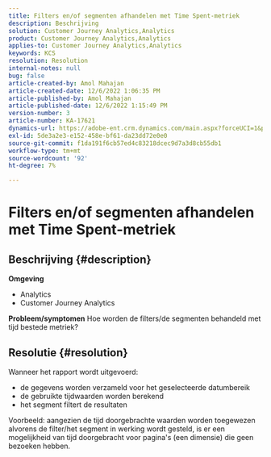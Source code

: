 ```yaml
---
title: Filters en/of segmenten afhandelen met Time Spent-metriek
description: Beschrijving
solution: Customer Journey Analytics,Analytics
product: Customer Journey Analytics,Analytics
applies-to: Customer Journey Analytics,Analytics
keywords: KCS
resolution: Resolution
internal-notes: null
bug: false
article-created-by: Amol Mahajan
article-created-date: 12/6/2022 1:06:35 PM
article-published-by: Amol Mahajan
article-published-date: 12/6/2022 1:15:49 PM
version-number: 3
article-number: KA-17621
dynamics-url: https://adobe-ent.crm.dynamics.com/main.aspx?forceUCI=1&pagetype=entityrecord&etn=knowledgearticle&id=f66217cf-6675-ed11-81aa-6045bd006e5a
exl-id: 5de3a2e3-e152-458e-bf61-da23dd72e0e0
source-git-commit: f1da191f6cb57ed4c83218dcec9d7a3d8cb55db1
workflow-type: tm+mt
source-wordcount: '92'
ht-degree: 7%

---
```


# Filters en/of segmenten afhandelen met Time Spent-metriek

## Beschrijving {#description}

<b>Omgeving</b>
- Analytics
- Customer Journey Analytics



<b>Probleem/symptomen</b>
Hoe worden de filters/de segmenten behandeld met tijd bestede metriek?


## Resolutie {#resolution}

Wanneer het rapport wordt uitgevoerd:
- de gegevens worden verzameld voor het geselecteerde datumbereik
- de gebruikte tijdwaarden worden berekend
- het segment filtert de resultaten


Voorbeeld: aangezien de tijd doorgebrachte waarden worden toegewezen alvorens de filter/het segment in werking wordt gesteld, is er een mogelijkheid van tijd doorgebracht voor pagina&#39;s (een dimensie) die geen bezoeken hebben.
